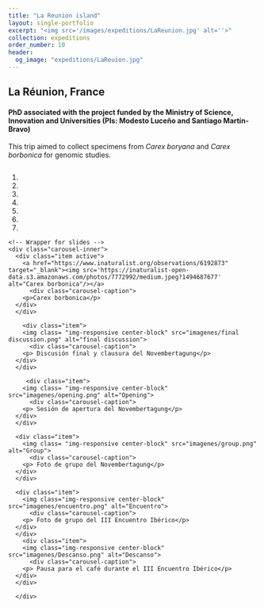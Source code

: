 ```yaml
---
title: "La Reunion island"
layout: single-portfolio
excerpt: "<img src='/images/expeditions/LaReunion.jpg' alt=''>"
collection: expeditions
order_number: 10
header: 
  og_image: "expeditions/LaReuion.jpg"
---
```

<h2>La Réunion, France</h2>
<h4>PhD associated with the project funded by the Ministry of Science, Innovation and Universities (PIs: Modesto Luceño and Santiago Martín-Bravo)</h4>

This trip aimed to collect specimens from <i>Carex boryana</i> and <i>Carex borbonica</i> for genomic studies.


  <div id="myCarousel" class="carousel" data-ride="carousel" style="align-content: center">
    <!-- Indicators -->
    <ol class="carousel-indicators">
      <li data-target="#myCarousel" data-slide-to="0" class="active"></li>
      <li data-target="#myCarousel" data-slide-to="1"></li>
      <li data-target="#myCarousel" data-slide-to="2"></li>
	  <li data-target="#myCarousel" data-slide-to="3"></li>
	  <li data-target="#myCarousel" data-slide-to="4"></li>
	  <li data-target="#myCarousel" data-slide-to="5"></li>
	  <li data-target="#myCarousel" data-slide-to="6"></li>
    </ol>

    <!-- Wrapper for slides -->
    <div class="carousel-inner">
      <div class="item active">
        <a href="https://www.inaturalist.org/observations/6192873" target="_blank"><img src='https://inaturalist-open-data.s3.amazonaws.com/photos/7772992/medium.jpeg?1494687677' alt="Carex borbonica"/></a>
		  <div class="carousel-caption">
        <p>Carex borbonica</p>
      </div>
      </div>
		
		<div class="item">
        <img class= "img-responsive center-block" src="imagenes/final discussion.png" alt="final discussion">
		  <div class="carousel-caption">
        <p> Discusión final y clausura del Novembertagung</p>
      </div>
      </div>
		
		 <div class="item">
        <img class= "img-responsive center-block" src="imagenes/opening.png" alt="Opening">
		  <div class="carousel-caption">
        <p> Sesión de apertura del Novembertagung</p>
      </div>
      </div>

      <div class="item">
        <img class= "img-responsive center-block" src="imagenes/group.png" alt="Group">
		  <div class="carousel-caption">
        <p> Foto de grupo del Novembertagung</p>
      </div>
      </div>
    
      <div class="item">
        <img class="img-responsive center-block" src="imagenes/encuentro.png" alt="Encuentro">
		  <div class="carousel-caption">
        <p> Foto de grupo del III Encuentro Ibérico</p>
      </div>
      </div>
		<div class="item">
        <img class="img-responsive center-block" src="imagenes/Descanso.png" alt="Descanso">
		  <div class="carousel-caption">
        <p> Pausa para el café durante el III Encuentro Ibérico</p>
      </div>
      </div>

      </div>